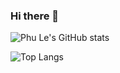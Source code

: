 ### Hi there 👋

![Phu Le's GitHub stats](https://github-readme-stats.vercel.app/api?username=p-le&show_icons=true&theme=algolia)

![Top Langs](https://github-readme-stats.vercel.app/api/top-langs/?username=p-le&layout=compact)